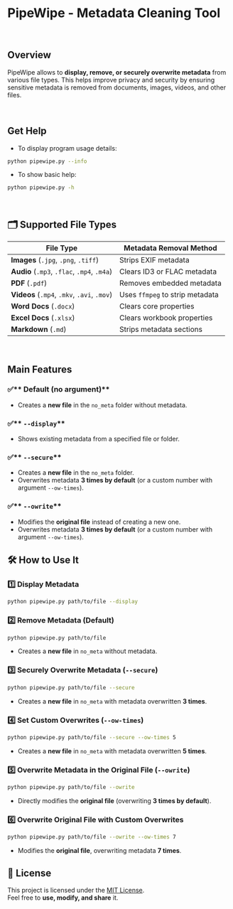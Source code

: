 # PipeWipe - Metadata Cleaning Tool

&nbsp;

## Overview
PipeWipe allows to **display, remove, or securely overwrite metadata** from various file types. This helps improve privacy and security by ensuring sensitive metadata is removed from documents, images, videos, and other files.

&nbsp;

## Get Help
- To display program usage details:
```sh
python pipewipe.py --info
```
- To show basic help:
```sh
python pipewipe.py -h
```
&nbsp;

## 🗂️ Supported File Types

| File Type                  | Metadata Removal Method              |
|----------------------------|-------------------------------------|
| **Images** (`.jpg`, `.png`, `.tiff`) | Strips EXIF metadata |
| **Audio** (`.mp3`, `.flac`, `.mp4`, `.m4a`) | Clears ID3 or FLAC metadata |
| **PDF** (`.pdf`)           | Removes embedded metadata |
| **Videos** (`.mp4`, `.mkv`, `.avi`, `.mov`) | Uses `ffmpeg` to strip metadata |
| **Word Docs** (`.docx`)    | Clears core properties |
| **Excel Docs** (`.xlsx`)   | Clears workbook properties |
| **Markdown** (`.md`)       | Strips metadata sections |

&nbsp;

## Main Features

### ✅** Default (no argument)**
- Creates a **new file** in the `no_meta` folder without metadata.

### ✅** `--display`**
- Shows existing metadata from a specified file or folder.

### ✅** `--secure`**
- Creates a **new file** in the `no_meta` folder.
- Overwrites metadata **3 times by default** (or a custom number with argument `--ow-times`).

### ✅** `--owrite`**
- Modifies the **original file** instead of creating a new one.
- Overwrites metadata **3 times by default** (or a custom number with argument `--ow-times`).


## 🛠️ How to Use It

### **1️⃣ Display Metadata**
```sh
python pipewipe.py path/to/file --display
```

### **2️⃣ Remove Metadata (Default)**
```sh
python pipewipe.py path/to/file
```
- Creates a **new file** in `no_meta` without metadata.

### **3️⃣ Securely Overwrite Metadata (`--secure`)**
```sh
python pipewipe.py path/to/file --secure
```
- Creates a **new file** in `no_meta` with metadata overwritten **3 times**.

### **4️⃣ Set Custom Overwrites (`--ow-times`)**
```sh
python pipewipe.py path/to/file --secure --ow-times 5
```
- Creates a **new file** in `no_meta` with metadata overwritten **5 times**.

### **5️⃣ Overwrite Metadata in the Original File (`--owrite`)**
```sh
python pipewipe.py path/to/file --owrite
```
- Directly modifies the **original file** (overwriting **3 times by default**).

### **6️⃣ Overwrite Original File with Custom Overwrites**
```sh
python pipewipe.py path/to/file --owrite --ow-times 7
```
- Modifies the **original file**, overwriting metadata **7 times**.


## 📜 License

This project is licensed under the [MIT License](https://opensource.org/licenses/MIT).  
Feel free to **use, modify, and share** it.


